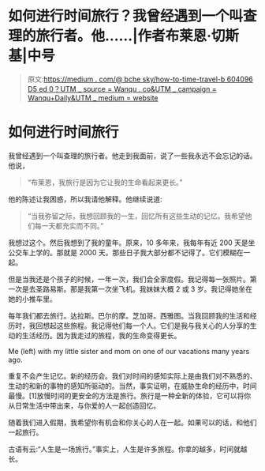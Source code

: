 # 如何进行时间旅行？我曾经遇到一个叫查理的旅行者。他……|作者布莱恩·切斯基|中号

> 原文:[https://medium . com/@ bche sky/how-to-time-travel-b 604096 D5 ed 0？UTM _ source = Wanqu . co&UTM _ campaign = Wanqu+Daily&UTM _ medium = website](https://medium.com/@bchesky/how-to-time-travel-b604096d5ed0?utm_source=wanqu.co&utm_campaign=Wanqu+Daily&utm_medium=website)

# 如何进行时间旅行

我曾经遇到一个叫查理的旅行者。他走到我面前，说了一些我永远不会忘记的话。他说，

> “布莱恩，我旅行是因为它让我的生命看起来更长。”

他的陈述让我困惑，所以我请他解释。他继续说道:

> “当我弥留之际，我想回顾我的一生，回忆所有这些生动的记忆。我希望他们每一天都充实而不同。”

我想过这个。然后我想到了我的童年。原来，10 多年来，我每年有近 200 天是坐公交车上学的。那就是 2000 天。那些日子我大部分都不记得了。它们模糊在一起。

但是当我还是个孩子的时候，一年一次，我们会全家度假。我记得每一张照片。第一次是去圣路易斯。那是我第一次坐飞机。我妹妹大概 2 或 3 岁。我记得她坐在她的小推车里。

每年我们都去旅行。达拉斯。巴尔的摩。芝加哥。西雅图。当我回顾我的生活和经历时，我回想起这些旅程。我记得他们每一个人。它们是我与我关心的人分享的生动的生活经历。因为我走过的旅程，我的生命变得更长。



Me (left) with my little sister and mom on one of our vacations many years ago.



重复不会产生记忆。新的经历会。我们对时间的感知实际上是由我们对不熟悉的、生动的和新的事物的感知所驱动的。当然，事实证明，在威胁生命的经历中，时间最慢。[1]放慢时间的更安全的方法是旅行。旅行是一种全新的体验，它可以将你从日常生活中带出来，与你爱的人一起创造回忆。

随着我们进入假期，我希望你有机会和你关心的人在一起。如果可以的话，和他们一起旅行。

古语有云:“人生是一场旅行。”事实上，人生是许多旅程。你拿的越多，时间就越长。